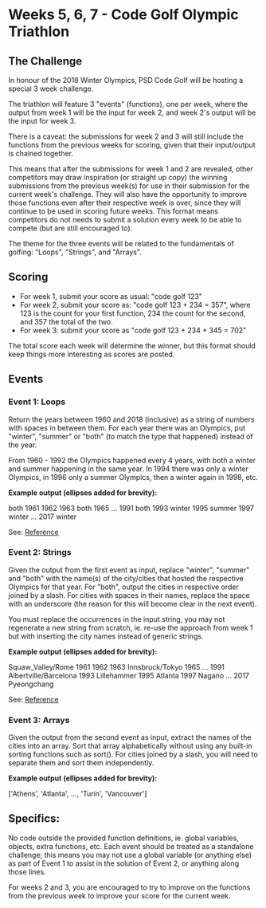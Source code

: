 # Weeks 5, 6, 7 - Code Golf Olympic Triathlon

## The Challenge

In honour of the 2018 Winter Olympics, PSD Code Golf will be hosting a special 3 week challenge.

The triathlon will feature 3 "events" (functions), one per week, where the output from week 1 will be the input for week 2, and week 2's output will be the input for week 3.

There is a caveat: the submissions for week 2 and 3 will still include the functions from the previous weeks for scoring, given that their input/output is chained together.

This means that after the submissions for week 1 and 2 are revealed, other competitors may draw inspiration (or straight up copy) the winning submissions from the previous week(s) for use in their submission for the current week's challenge. They will also have the opportunity to improve those functions even after their respective week is over, since they will continue to be used in scoring future weeks. This format means competitors do not needs to submit a solution every week to be able to compete (but are still encouraged to).

The theme for the three events will be related to the fundamentals of golfing: "Loops", "Strings", and "Arrays".

## Scoring

* For week 1, submit your score as usual: "code golf 123"
* For week 2, submit your score as: "code golf 123 + 234 = 357", where 123 is the count for your first function, 234 the count for the second, and 357 the total of the two.
* For week 3: submit your score as "code golf 123 + 234 + 345 = 702"

The total score each week will determine the winner, but this format should keep things more interesting as scores are posted.

## Events

### Event 1: Loops

Return the years between 1960 and 2018 (inclusive) as a string of numbers with spaces in between them. For each year there was an Olympics, put "winter", "summer" or "both" (to match the type that happened) instead of the year.

From 1960 - 1992 the Olympics happened every 4 years, with both a winter and summer happening in the same year. In 1994 there was only a winter Olympics, in 1996 only a summer Olympics, then a winter again in 1998, etc.

**Example output (ellipses added for brevity):**

both 1961 1962 1963 both 1965 ... 1991 both 1993 winter 1995 summer 1997 winter ... 2017 winter

See: [Reference](https://en.wikipedia.org/wiki/List_of_Olympic_Games_host_cities)

### Event 2: Strings

Given the output from the first event as input, replace "winter", "summer" and "both" with the name(s) of the city/cities that hosted the respective Olympics for that year. For "both", output the cities in respective order joined by a slash. For cities with spaces in their names, replace the space with an underscore (the reason for this will become clear in the next event).

You must replace the occurrences in the input string, you may not regenerate a new string from scratch, ie. re-use the approach from week 1 but with inserting the city names instead of generic strings.

**Example output (ellipses added for brevity):**

Squaw_Valley/Rome 1961 1962 1963 Innsbruck/Tokyo 1965 ... 1991 Albertville/Barcelona 1993 Lillehammer 1995 Atlanta 1997 Nagano ... 2017 Pyeongchang

See: [Reference](https://en.wikipedia.org/wiki/List_of_Olympic_Games_host_cities)

### Event 3: Arrays

Given the output from the second event as input, extract the names of the cities into an array. Sort that array alphabetically without using any built-in sorting functions such as sort(). For cities joined by a slash, you will need to separate them and sort them independently.

**Example output (ellipses added for brevity):**

['Athens', 'Atlanta', ..., 'Turin', 'Vancouver']

## Specifics:

No code outside the provided function definitions, ie. global variables, objects, extra functions, etc. Each event should be treated as a standalone challenge; this means you may not use a global variable (or anything else) as part of Event 1 to assist in the solution of Event 2, or anything along those lines.

For weeks 2 and 3, you are encouraged to try to improve on the functions from the previous week to improve your score for the current week.
